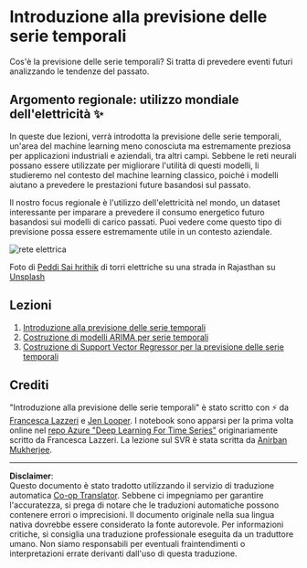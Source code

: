 <!--
CO_OP_TRANSLATOR_METADATA:
{
  "original_hash": "61342603bad8acadbc6b2e4e3aab3f66",
  "translation_date": "2025-08-29T20:38:45+00:00",
  "source_file": "7-TimeSeries/README.md",
  "language_code": "it"
}
-->
# Introduzione alla previsione delle serie temporali

Cos'è la previsione delle serie temporali? Si tratta di prevedere eventi futuri analizzando le tendenze del passato.

## Argomento regionale: utilizzo mondiale dell'elettricità ✨

In queste due lezioni, verrà introdotta la previsione delle serie temporali, un'area del machine learning meno conosciuta ma estremamente preziosa per applicazioni industriali e aziendali, tra altri campi. Sebbene le reti neurali possano essere utilizzate per migliorare l'utilità di questi modelli, li studieremo nel contesto del machine learning classico, poiché i modelli aiutano a prevedere le prestazioni future basandosi sul passato.

Il nostro focus regionale è l'utilizzo dell'elettricità nel mondo, un dataset interessante per imparare a prevedere il consumo energetico futuro basandosi sui modelli di carico passati. Puoi vedere come questo tipo di previsione possa essere estremamente utile in un contesto aziendale.

![rete elettrica](../../../translated_images/electric-grid.0c21d5214db09ffae93c06a87ca2abbb9ba7475ef815129c5b423d7f9a7cf136.it.jpg)

Foto di [Peddi Sai hrithik](https://unsplash.com/@shutter_log?utm_source=unsplash&utm_medium=referral&utm_content=creditCopyText) di torri elettriche su una strada in Rajasthan su [Unsplash](https://unsplash.com/s/photos/electric-india?utm_source=unsplash&utm_medium=referral&utm_content=creditCopyText)

## Lezioni

1. [Introduzione alla previsione delle serie temporali](1-Introduction/README.md)
2. [Costruzione di modelli ARIMA per serie temporali](2-ARIMA/README.md)
3. [Costruzione di Support Vector Regressor per la previsione delle serie temporali](3-SVR/README.md)

## Crediti

"Introduzione alla previsione delle serie temporali" è stato scritto con ⚡️ da [Francesca Lazzeri](https://twitter.com/frlazzeri) e [Jen Looper](https://twitter.com/jenlooper). I notebook sono apparsi per la prima volta online nel [repo Azure "Deep Learning For Time Series"](https://github.com/Azure/DeepLearningForTimeSeriesForecasting) originariamente scritto da Francesca Lazzeri. La lezione sul SVR è stata scritta da [Anirban Mukherjee](https://github.com/AnirbanMukherjeeXD).

---

**Disclaimer**:  
Questo documento è stato tradotto utilizzando il servizio di traduzione automatica [Co-op Translator](https://github.com/Azure/co-op-translator). Sebbene ci impegniamo per garantire l'accuratezza, si prega di notare che le traduzioni automatiche possono contenere errori o imprecisioni. Il documento originale nella sua lingua nativa dovrebbe essere considerato la fonte autorevole. Per informazioni critiche, si consiglia una traduzione professionale eseguita da un traduttore umano. Non siamo responsabili per eventuali fraintendimenti o interpretazioni errate derivanti dall'uso di questa traduzione.